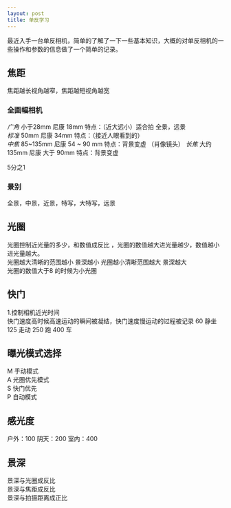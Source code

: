 ```yaml
---
layout: post
title: 单反学习
---
```


最近入手一台单反相机，简单的了解了一下一些基本知识，大概的对单反相机的一些操作和参数的信息做了一个简单的记录。

## 焦距

焦距越长视角越窄，焦距越短视角越宽

### 全画幅相机

*广角*  小于28mm    尼康 18mm 特点：（近大远小）适合拍 全景，远景    
*标准*  50mm       尼康 34mm  特点：（接近人眼看到的）  
*中焦*  85~135mm   尼康 54 ~ 90 mm 特点：背景变虚 （肖像镜头）
*长焦*  大约135mm   尼康 大于 90mm  特点：背景变虚  

5分之1
### 景别

全景，中景，近景，特写，大特写，远景

## 光圈

光圈控制近光量的多少，和数值成反比 ，光圈的数值越大进光量越少，数值越小进光量越大。  
光圈越大清晰的范围越小 景深越小  光圈越小清晰范围越大 景深越大   
光圈的数值大于8 的时候为小光圈  

## 快门

1.控制相机近光时间  
快门速度高时候高速运动的瞬间被凝结，快门速度慢运动的过程被记录
60   静坐
125  走动
250  跑
400  车

## 曝光模式选择

M  手动模式  
A  光圈优先模式  
S  快门优先  
P  自动模式  

##  感光度

户外：100
阴天：200
室内：400

## 景深
 
景深与光圈成反比  
景深与焦距成反比  
景深与拍摄距离成正比  





